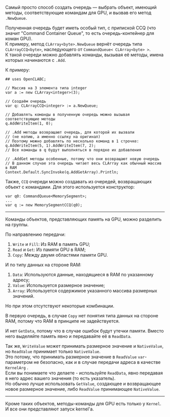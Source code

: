 


Самый просто способ создать очередь — выбрать объект, имеющий методы, соответствующие командам для GPU, и вызвав его метод `.NewQueue`.

Полученная очередь будет иметь особый тип, с припиской CCQ (что значит "Command Container Queue", то есть очередь-контейнер для коман GPU).\
К примеру, метод `CLArray<byte>.NewQueue` вернёт очередь типа `CLArrayCCQ<byte>`, наследующего от `CommandQueue< CLArray<byte> >`.\
К такой очереди можно добавлять команды, вызывая её методы, имена которых начинаются с `.Add`.

К примеру:
```
## uses OpenCLABC;

// Массив на 3 элемента типа integer
var a := new CLArray<integer>(3);

// Создаём очередь
var q: CLArrayCCQ<integer> := a.NewQueue;

// Добавлять команды в полученную очередь можно вызывая соответствующие методы
q.AddWriteItem(1, 0);

// .Add методы возвращают очередь, для которой их вызвали
// (не копию, а именно ссылку на оригинал)
// Поэтому можно добавлять по несколько команд в 1 строчке:
q.AddWriteItem(5, 1).AddWriteItem(7, 2);
// Все команды в q будут выполняться в порядке их добавления

// .AddGet методы особенные, потому что они возвращают новую очередь
// В данном случае эта очередь читает весь CLArray как обычный массив в RAM
Context.Default.SyncInvoke(q.AddGetArray).Println;
```

Также, `CCQ` очереди можно создавать из очередей, возвращающих объект с командами. Для этого используется конструктор:
```
var q0: CommandQueue<MemorySegment>;
...
var q := new MemorySegmentCCQ(q0);
```

---

Команды объектов, представляющих память на GPU, можно разделить на группы.

По направлению передачи:
1. `Write` и `Fill`: Из RAM в память GPU;
2. `Read` и `Get`: Из памяти GPU в RAM;
3. `Copy`: Между двумя областями памяти GPU.

И по типу данных на стороне RAM:
1. `Data`: Используются данные, находящиеся в RAM по указанному адресу;
2. `Value`: Используется размерное значение;
3. `Array`: Используется содержимое указанного массива размерных значений.

Но при этом отсутствуют некоторые комбинации.

В первую очередь, в случае `Copy` нет понятия типа данных на стороне RAM, потому что RAM в принципе не задействуется.

И нет `GetData`, потому что в случае ошибок будут утечки памяти.
Вместо него выделяйте память явно и передавайте её в `ReadData`.

Так же, `WriteValue` может принимать размерное значение и `NativeValue`, но `ReadValue` принимает только `NativeValue`.\
Это потому, что принимать размерное значение в `ReadValue` `var`-параметром не безопасно,
как и в случае передачи адреса в качестве <a path="../../Простые обёртки/Kernel/KernelArg"> `KernelArg` </a>.\
Если вы понимаете что делаете - используйте `ReadData`, явно передавая в него адрес вашего значения (то есть указатель).\
Но обычно лучше использовать `GetValue`, создающее и возвращающее новое размерное значение, либо `ReadValue` принимающее `NativeValue`.

---

Кроме таких объектов, методы-команды для GPU есть только у `Kernel`. И все они представляют запуск kernel'а.


